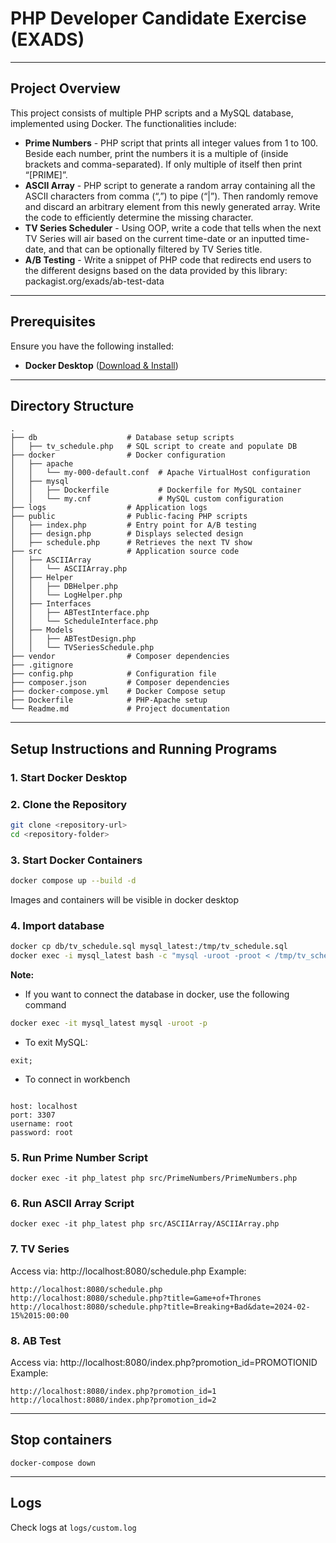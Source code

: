 # PHP Developer Candidate Exercise (EXADS)
---
## Project Overview

This project consists of multiple PHP scripts and a MySQL database, implemented using Docker. The functionalities include:

- **Prime Numbers** - PHP script that prints all integer values from 1 to 100. Beside each number, print the numbers it is a multiple of (inside brackets and comma-separated). If
only multiple of itself then print “[PRIME]”.
- **ASCII Array** - PHP script to generate a random array containing all the ASCII characters from comma (“,”) to pipe (“|”). Then randomly remove and discard an arbitrary element from this newly generated array.
Write the code to efficiently determine the missing character.
- **TV Series Scheduler** - Using OOP, write a code that tells when the next TV Series will air based on the current time-date or an inputted time-date, and that can be optionally filtered by TV Series title.
- **A/B Testing** - Write a snippet of PHP code that redirects end users to the different designs based on the data provided by this library: packagist.org/exads/ab-test-data

---

## Prerequisites

Ensure you have the following installed:

- **Docker Desktop** ([Download & Install](https://www.docker.com/products/docker-desktop))

---

## Directory Structure

```
.
├── db                    # Database setup scripts
│   ├── tv_schedule.php   # SQL script to create and populate DB
├── docker                # Docker configuration
│   ├── apache
│   │   └── my-000-default.conf  # Apache VirtualHost configuration
│   ├── mysql
│   │   ├── Dockerfile           # Dockerfile for MySQL container
│   │   └── my.cnf               # MySQL custom configuration
├── logs                  # Application logs
├── public                # Public-facing PHP scripts
│   ├── index.php         # Entry point for A/B testing
│   ├── design.php        # Displays selected design
│   ├── schedule.php      # Retrieves the next TV show
├── src                   # Application source code
│   ├── ASCIIArray
│   │   └── ASCIIArray.php
│   ├── Helper
│   │   ├── DBHelper.php
│   │   └── LogHelper.php
│   ├── Interfaces
│   │   ├── ABTestInterface.php
│   │   └── ScheduleInterface.php
│   ├── Models
│   │   ├── ABTestDesign.php
│   │   └── TVSeriesSchedule.php
├── vendor                # Composer dependencies
├── .gitignore
├── config.php            # Configuration file
├── composer.json         # Composer dependencies
├── docker-compose.yml    # Docker Compose setup
├── Dockerfile            # PHP-Apache setup
└── Readme.md             # Project documentation
```

---

## Setup Instructions and Running Programs

### 1. Start Docker Desktop

### 2. Clone the Repository

```sh
git clone <repository-url>
cd <repository-folder>
```

### 3. Start Docker Containers

```sh
docker compose up --build -d
```
Images and containers will be visible in docker desktop

### 4. Import database

```sh
docker cp db/tv_schedule.sql mysql_latest:/tmp/tv_schedule.sql
docker exec -i mysql_latest bash -c "mysql -uroot -proot < /tmp/tv_schedule.sql"
```

**Note:** 

- If you want to connect the database in docker, use the following command
```sh
docker exec -it mysql_latest mysql -uroot -p
```

- To exit MySQL: 
```
exit;
```

- To connect in workbench
```

host: localhost
port: 3307
username: root
password: root
```
### 5. Run Prime Number Script
```
docker exec -it php_latest php src/PrimeNumbers/PrimeNumbers.php
```
### 6. Run ASCII Array Script
```
docker exec -it php_latest php src/ASCIIArray/ASCIIArray.php
```

### 7. TV Series
Access via: http://localhost:8080/schedule.php
Example:
```
http://localhost:8080/schedule.php
http://localhost:8080/schedule.php?title=Game+of+Thrones
http://localhost:8080/schedule.php?title=Breaking+Bad&date=2024-02-15%2015:00:00
```

### 8. AB Test
Access via: http://localhost:8080/index.php?promotion_id=PROMOTIONID
Example:
```
http://localhost:8080/index.php?promotion_id=1
http://localhost:8080/index.php?promotion_id=2
```
---

## Stop containers
```
docker-compose down
```
---
## Logs
Check logs at ```logs/custom.log```
